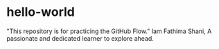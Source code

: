 # hello-world
"This repository is for practicing the GitHub Flow."
Iam Fathima Shani,
A passionate and dedicated learner to explore ahead.

